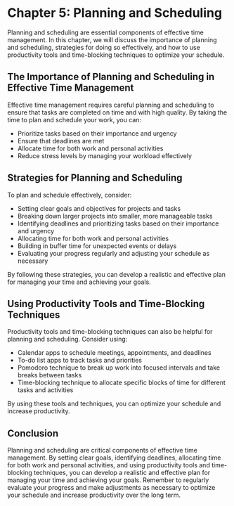 Chapter 5: Planning and Scheduling
==================================

Planning and scheduling are essential components of effective time management. In this chapter, we will discuss the importance of planning and scheduling, strategies for doing so effectively, and how to use productivity tools and time-blocking techniques to optimize your schedule.

The Importance of Planning and Scheduling in Effective Time Management
----------------------------------------------------------------------

Effective time management requires careful planning and scheduling to ensure that tasks are completed on time and with high quality. By taking the time to plan and schedule your work, you can:

* Prioritize tasks based on their importance and urgency
* Ensure that deadlines are met
* Allocate time for both work and personal activities
* Reduce stress levels by managing your workload effectively

Strategies for Planning and Scheduling
--------------------------------------

To plan and schedule effectively, consider:

* Setting clear goals and objectives for projects and tasks
* Breaking down larger projects into smaller, more manageable tasks
* Identifying deadlines and prioritizing tasks based on their importance and urgency
* Allocating time for both work and personal activities
* Building in buffer time for unexpected events or delays
* Evaluating your progress regularly and adjusting your schedule as necessary

By following these strategies, you can develop a realistic and effective plan for managing your time and achieving your goals.

Using Productivity Tools and Time-Blocking Techniques
-----------------------------------------------------

Productivity tools and time-blocking techniques can also be helpful for planning and scheduling. Consider using:

* Calendar apps to schedule meetings, appointments, and deadlines
* To-do list apps to track tasks and priorities
* Pomodoro technique to break up work into focused intervals and take breaks between tasks
* Time-blocking technique to allocate specific blocks of time for different tasks and activities

By using these tools and techniques, you can optimize your schedule and increase productivity.

Conclusion
----------

Planning and scheduling are critical components of effective time management. By setting clear goals, identifying deadlines, allocating time for both work and personal activities, and using productivity tools and time-blocking techniques, you can develop a realistic and effective plan for managing your time and achieving your goals. Remember to regularly evaluate your progress and make adjustments as necessary to optimize your schedule and increase productivity over the long term.
